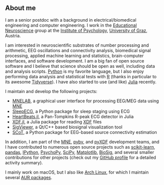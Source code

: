 ## About me
I am a senior postdoc with a background in electrical/biomedical engineering and computer engineering. I work in the [Educational Neuroscience](https://psychologie.uni-graz.at/en/educational-neuroscience/) group at the [Institute of Psychology](https://psychology.uni-graz.at/), [University of Graz](https://www.uni-graz.at/en/), Austria.

I am interested in neuroscientific substrates of number processing and arithmetic, EEG oscillations and connectivity analysis, biomedical signal processing, applied machine learning and statistics, brain-computer interfaces, and software development. I am a big fan of open source software and I believe that science should be open as well, including data and analysis scripts. [Python](https://www.python.org/) is my favorite language, but I also enjoy performing data analysis and statistical tests with [R](https://www.r-project.org/) (thanks in particular to its awesome [Tidyverse](https://www.tidyverse.org/)). I have also started to use (and like) [Julia](https://julialang.org/) recently.

I maintain and develop the following projects:

- [MNELAB](https://github.com/cbrnr/mnelab), a graphical user interface for processing EEG/MEG data using [MNE](https://mne.tools)
- [SleepECG](https://github.com/cbrnr/sleepecg), a Python package for sleep staging using ECG
- [HeartBeats.jl](https://github.com/cbrnr/HeartBeats.jl), a Pan-Tompkins R-peak ECG detector in Julia
- [XDF.jl](https://github.com/cbrnr/XDF.jl), a Julia package for reading [XDF](https://github.com/sccn/xdf/wiki/Specifications) files
- [SigViewer](https://github.com/cbrnr/sigviewer), a Qt/C++ based biosignal visualization tool
- [SCoT](https://github.com/scot-dev/scot), a Python package for EEG-based source connectivity estimation

In addition, I am part of the [MNE](https://mne.tools), [pybv](https://github.com/bids-standard/pybv), and [pyXDF](https://github.com/xdf-modules/xdf-Python) development teams, and I have contributed to numerous open source projects such as [scikit-learn](http://scikit-learn.org/stable/), [pandas](https://pandas.pydata.org/), [IPython](https://ipython.org/), [PsychoPy](http://www.psychopy.org/), [SciPy](https://www.scipy.org/), [Matplotlib](https://matplotlib.org/), [BioSig](http://biosig.sourceforge.net/), and several smaller contributions for other projects (check out my [GitHub profile](https://github.com/cbrnr) for a detailed activity summary).

I mainly work on macOS, but I also like [Arch Linux](https://archlinux.org/), for which I maintain several [AUR packages](https://aur.archlinux.org/packages?SeB=m&K=cbrnr).
